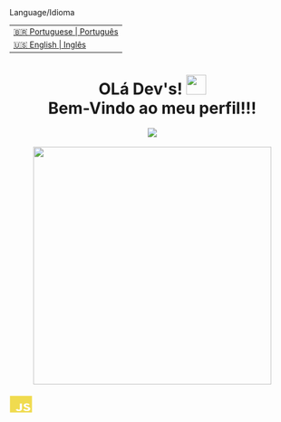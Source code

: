 <div>
<table
	<h2>Language/Idioma</h2>
	
  <tr>
    <td>
      <a href="README.md">🇧🇷 Portuguese | Português</a>
    </td>
  </tr>
  <tr>
    <td>
      <a href="readme_en-us.md">🇺🇸 English | Inglês</a>
    </td>
  </tr>
</table>


<h1 align="center">
  OLá Dev's!
<img  width="35px" height="35px" src="https://c.tenor.com/_4EQjxYqQawAAAAi/thumbs-up.gif">
  <br />
  Bem-Vindo ao meu perfil!!!
</h1>

</div>	

<p align=center>
      <img src= "https://readme-typing-svg.herokuapp.com?font=Press+Start+2P&color=%235A0C5A&size=24&duration=6420&center=true&vCenter=true&width=999&height=99&lines=Meu+nome+%C3%A9+Luis+Armando;Sou+Desenvolvedor+Júnior;Gosto+de+criar%2C+adaptar+e+facilitar"/>
<p>

<div align="center">
<img width="420px" height="420px" src="https://i.pinimg.com/originals/e1/85/18/e18518c6d24257c6fb02e3c95a862d85.gif" />
</div>
     
<div style="display: inline_block"><br>
  <img align="center" alt="Luis-Js" height="30" width="40" src="https://raw.githubusercontent.com/devicons/devicon/master/icons/javascript/javascript-plain.svg">
</div>
